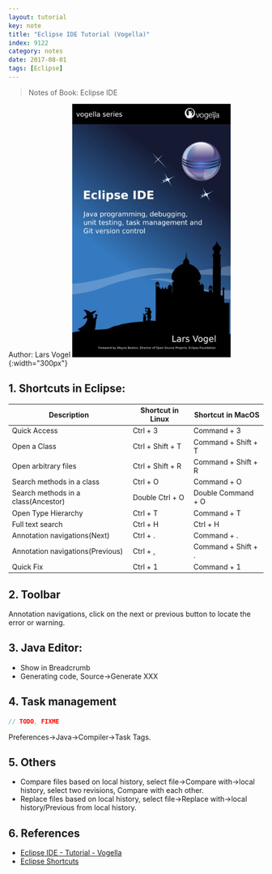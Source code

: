 ```yaml
---
layout: tutorial
key: note
title: "Eclipse IDE Tutorial (Vogella)"
index: 9122
category: notes
date: 2017-08-01
tags: [Eclipse]
---
```


> Notes of Book: Eclipse IDE  


Author: Lars Vogel
![image](/public/images/note/9122/cover.jpg){:width="300px"}  


## 1. Shortcuts in Eclipse:

  Description                       | Shortcut in Linux | Shortcut in MacOS
------------------------------------|-------------------|-------------
Quick Access                        | Ctrl + 3          | Command + 3
Open a Class                        | Ctrl + Shift + T  | Command + Shift + T
Open arbitrary files                | Ctrl + Shift + R  | Command + Shift + R
Search methods in a class           | Ctrl + O          | Command + O
Search methods in a class(Ancestor) | Double Ctrl + O   | Double Command + O
Open Type Hierarchy                 | Ctrl + T          | Command + T
Full text search                    | Ctrl + H          | Ctrl + H
Annotation navigations(Next)        | Ctrl + .          | Command + .
Annotation navigations(Previous)    | Ctrl + ,          | Command + Shift + .
Quick Fix                           | Ctrl + 1          | Command + 1

## 2. Toolbar
Annotation navigations, click on the next or previous button to locate the error or warning.

## 3. Java Editor:
* Show in Breadcrumb
* Generating code, Source->Generate XXX

## 4. Task management
```java
// TODO, FIXME  
```
Preferences->Java->Compiler->Task Tags.

## 5. Others
* Compare files based on local history, select file->Compare with->local history, select two revisions, Compare with each other.
* Replace files based on local history, select file->Replace with->local history/Previous from local history.

## 6. References
* [Eclipse IDE - Tutorial - Vogella ](http://www.vogella.com/tutorials/Eclipse/article.html)
* [Eclipse Shortcuts](http://www.vogella.com/tutorials/EclipseShortcuts/article.html#shortcuts)
